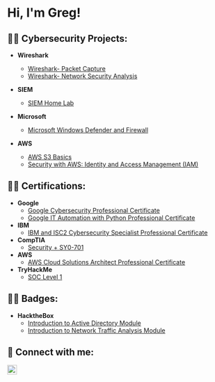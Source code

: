 <h1>Hi, I'm Greg! 

<h2>👨‍💻 Cybersecurity Projects:</h2>

- <b>Wireshark</b>
  - [Wireshark- Packet Capture](https://github.com/Ghappenin/Wireshark-Packet-Capture/blob/main/README.md)
  - [Wireshark- Network Security Analysis](https://github.com/Ghappenin/WIRESHARK)
    
- <b>SIEM</b>
  - [SIEM Home Lab](https://github.com/Ghappenin/HOME-SIEM/blob/main/README.md)

- <b>Microsoft</b>
  - [Microsoft Windows Defender and Firewall](https://github.com/Ghappenin/HOME-SIEM/blob/main/README.md)

- <b>AWS</b>
  - [AWS S3 Basics](https://github.com/Ghappenin/Microsoft-Windows-Defender-and-Firewall)
  - [Security with AWS: Identity and Access Management (IAM)](https://github.com/Ghappenin/Security-with-AWS-Identity-and-Access-Management-IAM-)

<h2>👨‍💻 Certifications:</h2>

- <b>Google</b>
  - [Google Cybersecurity Professional Certificate](https://i.imgur.com/rc9FF6O.png)
  - [Google IT Automation with Python Professional Certificate](https://i.imgur.com/2uEQ2wA.png)
- <b>IBM</b>
  - [IBM and ISC2 Cybersecurity Specialist Professional Certificate](https://i.imgur.com/LzbRfk8.png)
- <b>CompTIA</b>
  - [Security + SY0-701](https://i.imgur.com/jdXaMfa.png)
- <b>AWS</b>
  - [AWS Cloud Solutions Architect Professional Certificate](https://i.imgur.com/jdXaMfa.png)
- <b>TryHackMe</b>
  - [SOC Level 1](https://i.imgur.com/TTKiVfu.png)
 
<h2>👨‍💻 Badges:</h2>

- <b>HacktheBox</b>
  - [Introduction to Active Directory Module](https://academy.hackthebox.com/achievement/badge/edfbfe28-164f-11ef-b18d-bea50ffe6cb4)
  - [Introduction to Network Traffic Analysis Module](https://academy.hackthebox.com/achievement/badge/e6f33e19-1623-11ef-b18d-bea50ffe6cb4)
    


<h2> 🤳 Connect with me:</h2>


[<img align="left" alt="JoshMadakor | LinkedIn" width="22px" src="https://cdn.jsdelivr.net/npm/simple-icons@v3/icons/linkedin.svg" />][linkedin]



[linkedin]: https://www.linkedin.com/in/gregory-haponek

              




